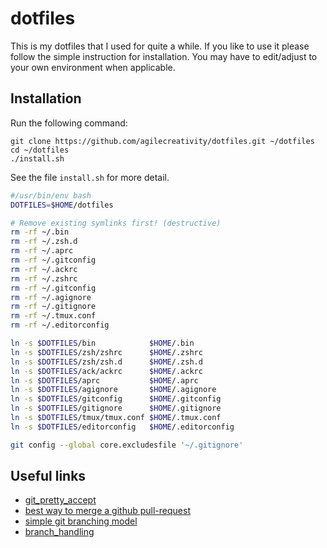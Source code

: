 dotfiles
========
This is my dotfiles that I used for quite a while. If you like to use it please
follow the simple instruction for installation. You may have to edit/adjust
to your own environment when applicable.

## Installation

Run the following command:

```
git clone https://github.com/agilecreativity/dotfiles.git ~/dotfiles
cd ~/dotfiles
./install.sh
```

See the file `install.sh` for more detail.

``` install.sh
#/usr/bin/env bash
DOTFILES=$HOME/dotfiles

# Remove existing symlinks first! (destructive)
rm -rf ~/.bin
rm -rf ~/.zsh.d
rm -rf ~/.aprc
rm -rf ~/.gitconfig
rm -rf ~/.ackrc
rm -rf ~/.zshrc
rm -rf ~/.gitconfig
rm -rf ~/.agignore
rm -rf ~/.gitignore
rm -rf ~/.tmux.conf
rm -rf ~/.editorconfig

ln -s $DOTFILES/bin            $HOME/.bin
ln -s $DOTFILES/zsh/zshrc      $HOME/.zshrc
ln -s $DOTFILES/zsh/zsh.d      $HOME/.zsh.d
ln -s $DOTFILES/ack/ackrc      $HOME/.ackrc
ln -s $DOTFILES/aprc           $HOME/.aprc
ln -s $DOTFILES/agignore       $HOME/.agignore
ln -s $DOTFILES/gitconfig      $HOME/.gitconfig
ln -s $DOTFILES/gitignore      $HOME/.gitignore
ln -s $DOTFILES/tmux/tmux.conf $HOME/.tmux.conf
ln -s $DOTFILES/editorconfig   $HOME/.editorconfig

git config --global core.excludesfile '~/.gitignore'
```

## Useful links

- [git_pretty_accept][]
- [best way to merge a github pull-request][]
- [simple git branching model][]
- [branch_handling][]

[git_pretty_accept]: https://github.com/lovewithfood/git_pretty_accept
[best way to merge a github pull-request]: http://differential.io/blog/best-way-to-merge-a-github-pull-request
[simple git branching model]: https://gist.github.com/jbenet/ee6c9ac48068889b0912
[branch_handling]: https://gist.github.com/tjmcewan/6459975
